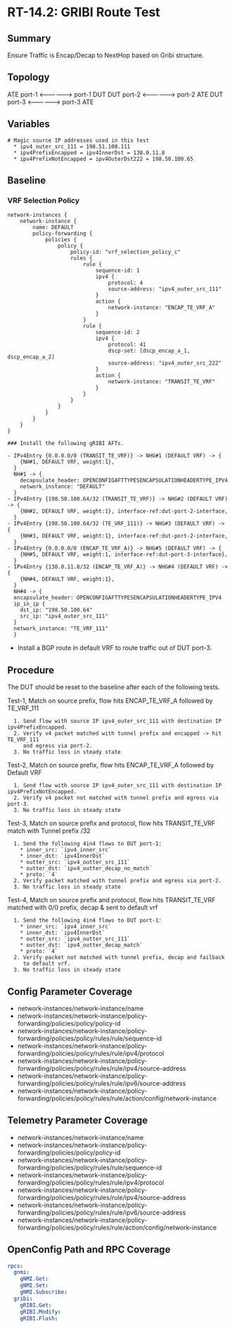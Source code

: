 # RT-14.2: GRIBI Route Test

## Summary

Ensure Traffic is Encap/Decap to NextHop based on Gribi structure.

## Topology

ATE port-1 <------> port-1 DUT
DUT port-2 <------> port-2 ATE
DUT port-3 <------> port-3 ATE

## Variables
```
# Magic source IP addresses used in this test
  * ipv4_outer_src_111 = 198.51.100.111
  * ipv4PrefixEncapped = ipv4InnerDst = 138.0.11.8
  * ipv4PrefixNotEncapped = ipv4OuterDst222 = 198.50.100.65
```

## Baseline

### VRF Selection Policy

```
network-instances {
    network-instance {
        name: DEFAULT
        policy-forwarding {
            policies {
                policy {
                    policy-id: "vrf_selection_policy_c"
                    rules {
                        rule {
                            sequence-id: 1
                            ipv4 {
                                protocol: 4
                                source-address: "ipv4_outer_src_111"
                            }
                            action {
                                network-instance: "ENCAP_TE_VRF_A"
                            }
                        }
                        rule {
                            sequence-id: 2
                            ipv4 {
                                protocol: 41
                                dscp-set: [dscp_encap_a_1, dscp_encap_a_2]
                                source-address: "ipv4_outer_src_222"
                            }
                            action {
                                network-instance: "TRANSIT_TE_VRF"
                            }
                        }
                    }
                }
            }
        }
    }
}
```
```
### Install the following gRIBI AFTs.

- IPv4Entry {0.0.0.0/0 (TRANSIT_TE_VRF)} -> NHG#1 (DEFAULT VRF) -> {
    {NH#1, DEFAULT VRF, weight:1},
  }
  NH#1 -> {
    decapsulate_header: OPENCONFIGAFTTYPESENCAPSULATIONHEADERTYPE_IPV4
    network_instance: "DEFAULT"
  }
- IPv4Entry {198.50.100.64/32 (TRANSIT_TE_VRF)} -> NHG#2 (DEFAULT VRF) -> {
    {NH#2, DEFAULT VRF, weight:1}, interface-ref:dut-port-2-interface,
  }
- IPv4Entry {198.50.100.64/32 (TE_VRF_111)} -> NHG#3 (DEFAULT VRF) -> {
    {NH#3, DEFAULT VRF, weight:1}, interface-ref:dut-port-2-interface,
  }
- IPv4Entry {0.0.0.0/0 (ENCAP_TE_VRF_A)} -> NHG#5 (DEFAULT VRF) -> {
    {NH#5, DEFAULT VRF, weight:1, interface-ref:dut-port-3-interface},
  }
- IPv4Entry {138.0.11.8/32 (ENCAP_TE_VRF_A)} -> NHG#4 (DEFAULT VRF) -> {
    {NH#4, DEFAULT VRF, weight:1},
  }
  NH#4 -> {
  encapsulate_header: OPENCONFIGAFTTYPESENCAPSULATIONHEADERTYPE_IPV4
  ip_in_ip {
    dst_ip: "198.50.100.64"
    src_ip: "ipv4_outer_src_111"
  }
  network_instance: "TE_VRF_111"
  }
```
- Install a BGP route in default VRF to route traffic out of DUT port-3.

## Procedure

The DUT should be reset to the baseline after each of the following tests.

Test-1, Match on source prefix, flow hits ENCAP_TE_VRF_A followed by TE_VRF_111

```
  1. Send flow with source IP ipv4_outer_src_111 with destination IP ipv4PrefixEncapped.
  2. Verify v4 packet matched with tunnel prefix and encapped -> hit TE_VRF_111 
     and egress via port-2.
  3. No traffic loss in steady state

```
Test-2, Match on source prefix, flow hits ENCAP_TE_VRF_A followed by Default VRF

```
  1. Send flow with source IP ipv4_outer_src_111 with destination IP ipv4PrefixNotEncapped.
  2. Verify v4 packet not matched with tunnel prefix and egress via port-3.
  3. No traffic loss in steady state

```
Test-3, Match on source prefix and protocol, flow hits TRANSIT_TE_VRF
match with Tunnel prefix /32

```
  1. Send the following 4in4 flows to DUT port-1: 
    * inner_src: `ipv4_inner_src`
    * inner_dst: `ipv4InnerDst`
    * outter_src: `ipv4_outter_src_111`
    * outter_dst: `ipv4_outter_decap_no_match`
    * proto: `4`
  2. Verify packet matched with tunnel prefix and egress via port-2.
  3. No traffic loss in steady state

```
Test-4, Match on source prefix and protocol, flow hits TRANSIT_TE_VRF matched with 0/0 prefix, decap & sent to default vrf
```
  1. Send the following 4in4 flows to DUT port-1: 
    * inner_src: `ipv4_inner_src`
    * inner_dst: `ipv4InnerDst`
    * outter_src: `ipv4_outter_src_111`
    * outter_dst: `ipv4_outter_decap_match`
    * proto: `4`
  2. Verify packet not matched with tunnel prefix, decap and failback 
     to default vrf.
  3. No traffic loss in steady state

```
## Config Parameter Coverage

*   network-instances/network-instance/name
*   network-instances/network-instance/policy-forwarding/policies/policy/policy-id
*   network-instances/network-instance/policy-forwarding/policies/policy/rules/rule/sequence-id
*   network-instances/network-instance/policy-forwarding/policies/policy/rules/rule/ipv4/protocol
*   network-instances/network-instance/policy-forwarding/policies/policy/rules/rule/ipv4/source-address
*   network-instances/network-instance/policy-forwarding/policies/policy/rules/rule/ipv6/source-address
*   network-instances/network-instance/policy-forwarding/policies/policy/rules/rule/action/config/network-instance

## Telemetry Parameter Coverage

*   network-instances/network-instance/name
*   network-instances/network-instance/policy-forwarding/policies/policy/policy-id
*   network-instances/network-instance/policy-forwarding/policies/policy/rules/rule/sequence-id
*   network-instances/network-instance/policy-forwarding/policies/policy/rules/rule/ipv4/protocol
*   network-instances/network-instance/policy-forwarding/policies/policy/rules/rule/ipv4/source-address
*   network-instances/network-instance/policy-forwarding/policies/policy/rules/rule/ipv6/source-address
*   network-instances/network-instance/policy-forwarding/policies/policy/rules/rule/action/config/network-instance

## OpenConfig Path and RPC Coverage
```yaml
rpcs:
  gnmi:
    gNMI.Get:
    gNMI.Set:
    gNMI.Subscribe:
  gribi:
    gRIBI.Get:
    gRIBI.Modify:
    gRIBI.Flush:
```
